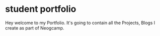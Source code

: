 # student portfolio

Hey welcome to my Portfolio. It's going to contain all the Projects, Blogs I create as part of Neogcamp.
